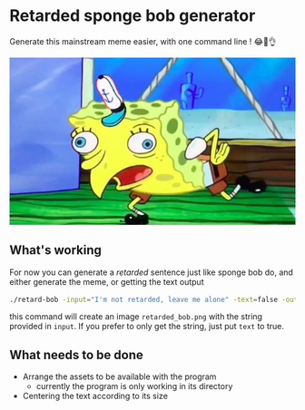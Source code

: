 # Retarded sponge bob generator

Generate this mainstream meme easier, with one command line ! :joy::100::ok_hand:

![Spongebob](./bob.png)



## What's working

For now you can generate a *retarded* sentence just like sponge bob do, and either generate the meme, or getting the text output

```bash
./retard-bob -input="I'm not retarded, leave me alone" -text=false -out="retarded_bob.png"
```

this command will create an image `retarded_bob.png` with the string provided in `input`. If you prefer to only get the string, just put `text` to true.

## What needs to be done

- Arrange the assets to be available with the program
  - currently the program is only working in its directory
- Centering the text according to its size


